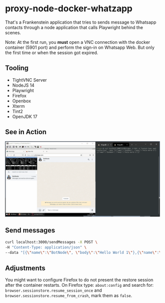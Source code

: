 # proxy-node-docker-whatzapp
That's a Frankenstein application that tries to sends message to Whatsapp contacts through a node application that calls Playwright behind the scenes.

Note: At the first run, you **must** open a VNC connection with the docker container (5901 port) and perform the sign-in on Whatsapp Web. But only the first time or when the session got expired.

## Tooling
- TightVNC Server
- NodeJS 14
- Playwright
- Firefox
- Openbox
- Xterm
- Tint2
- OpenJDK 17

## See in Action
![Example](example-proxy-node-docker-whatz.gif)

## Send messages
```bash
curl localhost:3000/sendMessages -X POST \
-H "Content-Type: application/json" \
--data "[{\"name\":\"BotNode\", \"body\":\"Hello World 1\"},{\"name\":\"BotNode\", \"body\":\"Hello World 2\"}]"
```

## Adjustments
You might want to configure Firefox to do not present the restore session after the container restarts.
On Firefox type: `about:config` and search for: `browser.sessionstore.resume_session_once` and `browser.sessionstore.resume_from_crash`, mark them as `false`.
